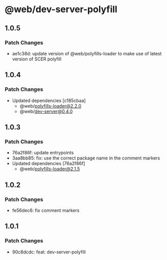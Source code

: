 # @web/dev-server-polyfill

## 1.0.5

### Patch Changes

- ae1c38d: update version of @web/polyfills-loader to make use of latest version of SCER polyfill

## 1.0.4

### Patch Changes

- Updated dependencies [c185cbaa]
  - @web/polyfills-loader@2.2.0
  - @web/dev-server@0.4.0

## 1.0.3

### Patch Changes

- 76a2f86f: update entrypoints
- 3aa8bb85: fix: use the correct package name in the comment markers
- Updated dependencies [76a2f86f]
  - @web/polyfills-loader@2.1.5

## 1.0.2

### Patch Changes

- fe56dec6: fix comment markers

## 1.0.1

### Patch Changes

- 90c8dcdc: feat: dev-server-polyfill
